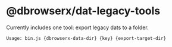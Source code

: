 # @dbrowserx/dat-legacy-tools

Currently includes one tool: export legacy dats to a folder.

```
Usage: bin.js {dbrowserx-data-dir} {key} {export-target-dir}
```
